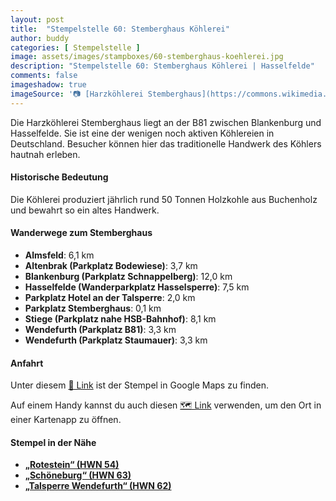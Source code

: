```yaml
---
layout: post
title:  "Stempelstelle 60: Stemberghaus Köhlerei"
author: buddy
categories: [ Stempelstelle ]
image: assets/images/stampboxes/60-stemberghaus-koehlerei.jpg
description: "Stempelstelle 60: Stemberghaus Köhlerei | Hasselfelde"
comments: false
imageshadow: true
imageSource: '📷 [Harzköhlerei Stemberghaus](https://commons.wikimedia.org/wiki/File:Hasselfelde_K%C3%B6hlerei.JPG) von <a href="//commons.wikimedia.org/wiki/User:Corradox" title="User:Corradox">Corradox</a> unter Lizenz [CC BY-SA 3.0](https://creativecommons.org/licenses/by-sa/3.0)'
---
```


Die Harzköhlerei Stemberghaus liegt an der B81 zwischen Blankenburg und Hasselfelde. Sie ist eine der wenigen noch aktiven Köhlereien in Deutschland. Besucher können hier das traditionelle Handwerk des Köhlers hautnah erleben.

#### Historische Bedeutung

Die Köhlerei produziert jährlich rund 50 Tonnen Holzkohle aus Buchenholz und bewahrt so ein altes Handwerk.

#### Wanderwege zum Stemberghaus

- **Almsfeld**: 6,1 km
- **Altenbrak (Parkplatz Bodewiese)**: 3,7 km
- **Blankenburg (Parkplatz Schnappelberg)**: 12,0 km
- **Hasselfelde (Wanderparkplatz Hasselsperre)**: 7,5 km
- **Parkplatz Hotel an der Talsperre**: 2,0 km
- **Parkplatz Stemberghaus**: 0,1 km
- **Stiege (Parkplatz nahe HSB-Bahnhof)**: 8,1 km
- **Wendefurth (Parkplatz B81)**: 3,3 km
- **Wendefurth (Parkplatz Staumauer)**: 3,3 km

#### Anfahrt

Unter diesem [📍 Link](https://www.google.com/maps/dir/?api=1&origin=&destination=51.72195%2C%2010.89618) ist der Stempel in Google Maps zu finden.

<div class="android-only">
  Auf einem Handy kannst du auch diesen 
  <a href="geo:51.72195,10.89618">🗺️ Link</a> 
  verwenden, um den Ort in einer Kartenapp zu öffnen.
  <p></p>
</div>

#### Stempel in der Nähe

- [**„Rotestein“ (HWN 54)**](/stempelstelle-54-rotesteine)
- [**„Schöneburg“ (HWN 63)**](/stempelstelle-63-schoeneburg)
- [**„Talsperre Wendefurth“ (HWN 62)**](/stempelstelle-62-talsperre-wendefurth)
